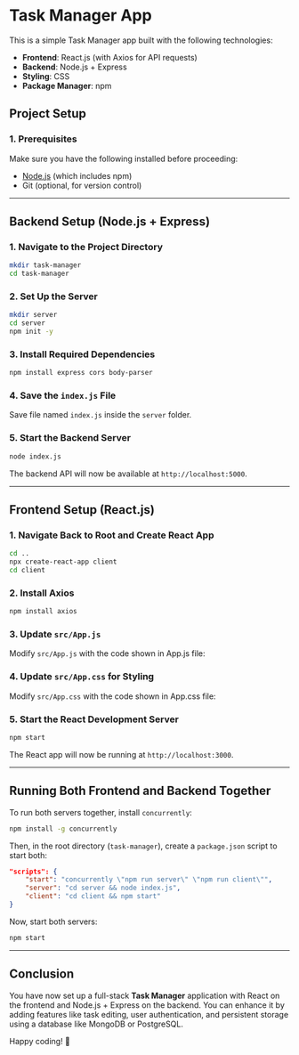 # Task Manager App

This is a simple Task Manager app built with the following technologies:

- **Frontend**: React.js (with Axios for API requests)
- **Backend**: Node.js + Express
- **Styling**: CSS
- **Package Manager**: npm

## Project Setup

### 1. Prerequisites

Make sure you have the following installed before proceeding:

- [Node.js](https://nodejs.org/) (which includes npm)
- Git (optional, for version control)

---

## Backend Setup (Node.js + Express)

### 1. Navigate to the Project Directory

```bash
mkdir task-manager
cd task-manager
```

### 2. Set Up the Server

```bash
mkdir server
cd server
npm init -y
```

### 3. Install Required Dependencies

```bash
npm install express cors body-parser
```

### 4. Save the `index.js` File
Save file named `index.js` inside the `server` folder.


### 5. Start the Backend Server

```bash
node index.js
```

The backend API will now be available at `http://localhost:5000`.

---

## Frontend Setup (React.js)

### 1. Navigate Back to Root and Create React App

```bash
cd ..
npx create-react-app client
cd client
```

### 2. Install Axios

```bash
npm install axios
```

### 3. Update `src/App.js`

Modify `src/App.js` with the code shown in App.js file:

### 4. Update `src/App.css` for Styling

Modify `src/App.css` with the code shown in App.css file:

### 5. Start the React Development Server

```bash
npm start
```

The React app will now be running at `http://localhost:3000`.

---

## Running Both Frontend and Backend Together

To run both servers together, install `concurrently`:

```bash
npm install -g concurrently
```

Then, in the root directory (`task-manager`), create a `package.json` script to start both:

```json
"scripts": {
    "start": "concurrently \"npm run server\" \"npm run client\"",
    "server": "cd server && node index.js",
    "client": "cd client && npm start"
}
```

Now, start both servers:

```bash
npm start
```

---

## Conclusion

You have now set up a full-stack **Task Manager** application with React on the frontend and Node.js + Express on the backend. You can enhance it by adding features like task editing, user authentication, and persistent storage using a database like MongoDB or PostgreSQL.

Happy coding! 🚀

